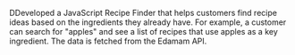 DDeveloped a JavaScript Recipe Finder that helps customers find recipe ideas based on the ingredients they already have. For example, a customer can search for "apples" and see a list of recipes that use apples as a key ingredient. The data is fetched from the Edamam API.
